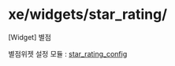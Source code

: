 # xe/widgets/star_rating/
[Widget] 별점

별점위젯 설정 모듈 : <a href="https://github.com/1Sam/star_rating_config">star_rating_config</a> 
